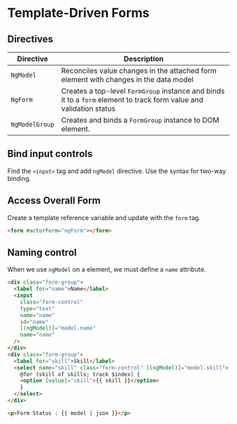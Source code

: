 # Template-Driven Forms

## Directives

| Directive      | Description                                                                                                         |
| -------------- | ------------------------------------------------------------------------------------------------------------------- |
| `NgModel`      | Reconciles value changes in the attached form element with changes in the data model                                |
| `NgForm`       | Creates a top-level `FormGroup` instance and binds it to a `form` element to track form value and validation status |
| `NgModelGroup` | Creates and binds a `FormGroup` instance to DOM element.                                                            |

## Bind input controls

Find the `<input>` tag and add `ngModel` directive. Use the syntax for two-way binding.

## Access Overall Form

Create a template reference variable and update with the `form` tag.

```html
<form #actorForm="ngForm"></form>
```

## Naming control

When we use `ngModel` on a element, we must define a `name` attribute.

```html
<div class="form-group">
  <label for="name">Name</label>
  <input
    class="form-control"
    type="text"
    name="name"
    id="name"
    [(ngModel)]="model.name"
    name="name"
  />
</div>
<div class="form-group">
  <label for="skill">Skill</label>
  <select name="skill" class="form-control" [(ngModel)]="model.skill">
    @for (skill of skills; track $index) {
    <option [value]="skill">{{ skill }}</option>
    }
  </select>
</div>

<p>Form Status : {{ model | json }}</p>
```
